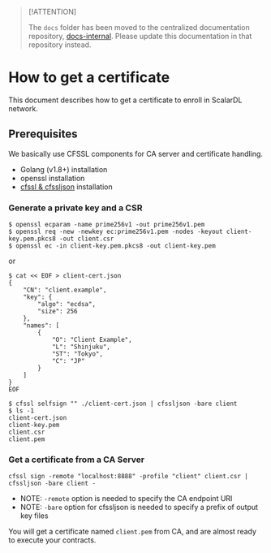 > [!ATTENTION]
> 
> The `docs` folder has been moved to the centralized documentation repository, [docs-internal](https://github.com/scalar-labs/docs-internal). Please update this documentation in that repository instead.

# How to get a certificate

This document describes how to get a certificate to enroll in ScalarDL network.

## Prerequisites

We basically use CFSSL components for CA server and certificate handling.

- Golang (v1.8+) installation
- openssl installation
- [cfssl & cfssljson](https://github.com/cloudflare/cfssl) installation

### Generate a private key and a CSR

```
$ openssl ecparam -name prime256v1 -out prime256v1.pem
$ openssl req -new -newkey ec:prime256v1.pem -nodes -keyout client-key.pem.pkcs8 -out client.csr
$ openssl ec -in client-key.pem.pkcs8 -out client-key.pem
```

or

```
$ cat << EOF > client-cert.json
{
    "CN": "client.example",
    "key": {
        "algo": "ecdsa",
        "size": 256
    },
    "names": [
        {
            "O": "Client Example",
            "L": "Shinjuku",
            "ST": "Tokyo",
            "C": "JP"
        }
    ]
}
EOF

$ cfssl selfsign "" ./client-cert.json | cfssljson -bare client
$ ls -1
client-cert.json
client-key.pem
client.csr
client.pem
```

### Get a certificate from a CA Server

```
cfssl sign -remote "localhost:8888" -profile "client" client.csr | cfssljson -bare client -
```
- NOTE: `-remote` option is needed to specify the CA endpoint URI
- NOTE: `-bare` option for cfssljson is needed to specify a prefix of output key files

You will get a certificate named `client.pem` from CA, and are almost ready to execute your contracts.

